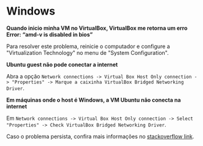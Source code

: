 # Windows

**Quando inicio minha VM no VirtualBox, VirtualBox me retorna um erro Error: “amd-v is disabled in bios”**

Para resolver este problema, reinicie o computador e configure a "Virtualization Technology" no menu de "System Configuration".

**Ubuntu guest não pode conectar a internet**

Abra a opção ```Network connections -> Virtual Box Host Only connection -> "Properties" -> Marque a caixinha VirtualBox Bridged Networking Driver```.

**Em máquinas onde o host é Windows, a VM Ubuntu não conecta na internet** 

Em ```Network connections -> Virtual Box Host Only connection -> Select "Properties" -> Check VirtualBox Bridged Networking Driver```.

Caso o problema persista, confira mais informações no [stackoverflow link](
http://stackoverflow.com/questions/35375/internet-access-in-ubuntu-on-virtualbox).
